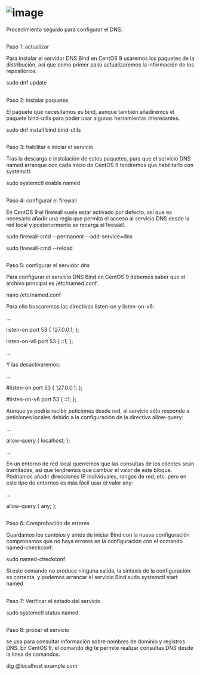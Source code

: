 # ![image](https://github.com/user-attachments/assets/c8e698d0-d2e4-4c6c-a0ea-885d90addfb6)

Procedimiento seguido para configurar el DNS.</span>				
## ##
Paso 1: actualizar

Para instalar el servidor DNS Bind en CentOS 9 usaremos los paquetes de la distribución, así que como primer paso actualizaremos la información de los repositorios.

sudo dnf update
## ##
Paso 2: instalar paquetes

El paquete que necesitamos es bind, aunque también añadiremos el paquete bind-utils para poder usar algunas herramientas interesantes.

sudo dnf install bind bind-utils
## ##
Paso 3: habilitar e iniciar el servicio

Tras la descarga e instalación de estos paquetes, para que el servicio DNS named arranque con cada inicio de CentOS 9 tendremos que habilitarlo con systemctl.

sudo systemctl enable named

## ##

Paso 4: configurar el firewall

En CentOS 9 el firewall suele estar activado por defecto, así que es necesario añadir una regla que permita el acceso al servicio DNS desde la red local y posteriormente se recarga el firewall.

sudo firewall-cmd --permanent --add-service=dns

sudo firewall-cmd --reload

## ##

Paso 5: configurar el servidor dns

Para configurar el servicio DNS Bind en CentOS 9 debemos saber que el archivo principal es /etc/named.conf.

nano /etc/named.conf

Para ello buscaremos las directivas listen-on y listen-on-v6:

...

listen-on port 53 { 127.0.0.1; };

listen-on-v6 port 53 { ::1; };

...

Y las desactivaremos:

...

#listen-on port 53 { 127.0.0.1; };

#listen-on-v6 port 53 { ::1; };

Aunque ya podría recibir peticiones desde red, el servicio sólo responde a peticiones locales debido a la configuración de la directiva allow-query:

...

allow-query { localhost; };

...

En un entorno de red local querremos que las consultas de los clientes sean tramitadas, así que tendremos que cambiar el valor de este bloque. Podríamos añadir direcciones IP individuales, rangos de red, etc. pero en este tipo de entornos es más fácil usar el valor any:

...

allow-query { any; };

## ##

Paso 6: Comprobación de errores

Guardamos los cambios y antes de iniciar Bind con la nueva configuración comprobamos que no haya errores en la configuración con el comando named-checkconf:

sudo named-checkconf

Si este comando no produce ninguna salida, la sintaxis de la configuración es correcta, y podemos arrancar el servicio Bind
sudo systemctl start named

## ##

Paso 7: Verificar el estado del servicio

sudo systemctl status named

## ##

Paso 8: probar el servicio

se usa para consultar información sobre nombres de dominio y registros DNS. En CentOS 9, el comando dig te permite realizar consultas DNS desde la línea de comandos.

dig @localhost example.com
## ##
